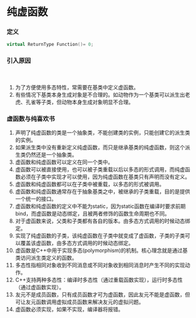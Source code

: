 纯虚函数
===

### 定义

```c++
virtual ReturnType Function()= 0;
```


### 引入原因
　　
1. 为了方便使用多态特性，常需要在基类中定义虚函数。
2. 有些情况下基类本身生成对象是不合理的。如动物作为一个基类可以派生出老虎、孔雀等子类，但动物本身生成对象明显不合理。


### 虚函数与纯喜欢书
1. 声明了纯虚函数的类是一个抽象类，不能创建类的实例，只能创建它的派生类的实例。
2. 如果派生类中没有重新定义纯虚函数，而只是继承基类的纯虚函数，则这个派生类仍然还是一个抽象类。
3. 虚函数和纯虚函数可以定义在同一个类中。
4. 虚函数可以被直接使用，也可以被子类重载以后以多态的形式调用，而纯虚函数必须在子类中实现才可以使用，因为纯虚函数在基类只有声明而没有定义。
5. 虚函数和纯虚函数都可以在子类中被重载，以多态的形式被调用。
6. 虚函数和纯虚函数通常存在于抽象基类之中，被继承的子类重载，目的是提供一个统一的接口。
7. 虚函数和纯虚函数的定义中不能为static，因为static函数在编译时要求前期bind，而虚函数是动态绑定，且被两者修饰的函数生命周期也不同。
8. 对于虚函数来说，父类和子类都有各自的版本。由多态方式调用的时候动态绑定。
9. 实现了纯虚函数的子类，该纯虚函数在子类中就变成了虚函数，子类的子类可以覆盖该虚函数，由多态方式调用的时候动态绑定。
10. 虚函数是C++中用于实现多态(polymorphism)的机制。核心理念就是通过基类访问派生类定义的函数。
11. 多态性指相同对象收到不同消息或不同对象收到相同消息时产生不同的实现动作。
12. C++支持两种多态性：编译时多态性（通过重载函数实现），运行时多态性（通过虚函数实现）。
13. 友元不是成员函数，只有成员函数才可为虚函数，因此友元不能是虚函数，但可让友元函数调用虚拟成员函数来解决友元的虚拟问题。
13. 虚函数必须实现，如果不实现，编译器将报错。

